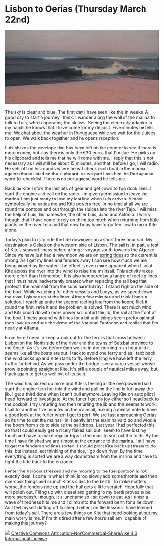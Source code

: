 # Lisbon to Oerias (Thursday March 22nd) #

![*Onda (1912) Antonio Carneiro*](../images/Onda.jpg "Onde - Where")

The sky is clear and blue. The first day I have seen like this in weeks. A good day to start a journey I think. I wander along the wall of the marina to talk to Luís, who is operating the sluices. Seeing the electricity adaptor in my hands he knows that I have come for my deposit. Five minutes he tells me. We chat about the weather in Portuguese while we wait for the sluices to open. We walk back together and he opens reception.

 Luís shakes the envelope that has been left on the counter to see if there is more money, but alas there is only the €30 euros that I'm due. He picks up his clipboard and tells me that he will come with me. I reply that this is not necessary as I will still be about 15 minutes, and that, before I go, I will radio. He sets off on his rounds where he will check each boat in the marina against those listed on the clipboard. As we part I ask him the Portuguese word for checklist. There is no portuguese word he tells me.

 Back on Kite I stow the last bits of gear and get down to two dock lines. I start the engine and call on the radio. I'm given permission to leave the marina. I am just ready to lose my last line when Luís arrives. Almost symbolically he unties me and Kite powers free. In no time at all we are round the pontoon and out through the sluices into the river Tejo. I will miss the help of Luís, his namesake, the other Luís, João and António. I worry though, that I have come to rely on them too much when returning from little jaunts on the river Tejo and that now I may have forgotten how to moor Kite alone.

Today's plan to is to ride the tide downriver on a short three hour sail. My destination is Oeiras on the western side of Lisbon. The sail is, in part, a test of Kite's seaworthiness before a longer voyage south towards the Algarve. Since we have just had a new moon we are on [spring tides](https://en.wikipedia.org/wiki/Tide#Range_variation:_springs_and_neaps) so the current is strong. As I get my lines and fenders away I can see how much we are being moved by the water. The effect is even more apparent when I point Kite across the river into the wind to raise the mainsail. This activity takes more effort than I remember. It is also hampered by a tangle of reefing lines that I must have inadvertently created when replacing the sail bag that protects the main sail from the suns harmful rays. I stand high on the side of the boat. While watching for other vessels and buoys, as we speed down the river, I glance up at the lines. After a few minutes and think I have a solution. I reach up untie the second reefing line from the boom, flick it round the first, retie it and the problem is solved. There is not much wind and Kite could do with more power so I unfurl the jib, the sail at the front of the boat. I mess around with lines for a bit until things seem pretty optimal then look up and see the dome of the National Pantheon and realise that I'm nearly at Alfama.

From here I need to keep a look out for the ferries that cross between Lisbon on the North side of the river and the towns of Setubal province to the South. As it's just before 9am we are in the morning rush hour and it seems like all the boats are out. I tack to avoid one ferry and as I tack back the wind picks up and Kite starts to fly. Before long we have left the ferry traffic far behind. As we pass under the bridge I see a cargo vessel whose prow is pointing straight at Kite. It's still a couple of nautical miles away, but I tack again to get us well out of its path.

The wind has picked up more and Kite is feeling a little overpowered so I start the engine turn her into the wind and pull on the line to furl away the jib. I get a third done when I can't pull anymore. Leaving Kite on auto pilot I head forward to investigate. At the furler I get no joy either so I head back to the cockpit. I try unfurling and then refurling the jib and this seems to work. I sail for another five minutes on the mainsail, making a mental note to have a good look at the furler when I get to port. We are fast approaching Oerias so its time to get the mainsail in. I gently let the main halyard go and wiggle the boom from side to side as the sail drops. Last year I had perfected this so that I could easily get a nicely flaked sail but I seem to have lost my touch and have to make regular trips to the mast to sort out the folds. By the time I have finished we are almost at the entrance to the marina. I still have to get the fenders and lines sorted. I should point Kite back upstream to do this, but instead, not thinking of the tide, I go down river. By the time everything is sorted we are a way downstream from the marina and have to fight the tide back to the entrance.

I enter the harbour stressed and my mooring to the fuel pontoon is not exactly ideal. I come in what I think is too slowly add some throttle and then overcook things and crunch Kite's sides to the berth. To make matters worse, the fenders ride up and the hull gets a little scratch. Hopefully that will polish out. Filling up with diesel and getting to my berth proves to be more successful though. It's lunchtime so I sit down to eat. As I finish a wave of tiredness hits me and I climb into the forward berth for a lie down. As I feel myself drifting off to sleep I reflect on the lessons I have learned from today's sail. There are a few things on Kite that need looking at but my main worry is me. If I'm this tired after a few hours sail am I capable of making this journey? 

![](https://i.creativecommons.org/l/by-nc-sa/4.0/88x31.png)
[Creative Commons Attribution-NonCommercial-ShareAlike 4.0 International License](href="http://creativecommons.org/licenses/by-nc-sa/4.0/).

